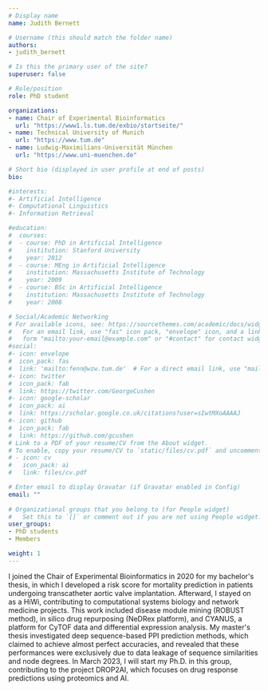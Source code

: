 ```yaml
---
# Display name
name: Judith Bernett

# Username (this should match the folder name)
authors:
- judith_bernett

# Is this the primary user of the site?
superuser: false

# Role/position
role: PhD student

organizations:
- name: Chair of Experimental Bioinformatics
  url: "https://www1.ls.tum.de/exbio/startseite/"
- name: Technical University of Munich
  url: "https://www.tum.de"
- name: Ludwig-Maximilians-Universität München
  url: "https://www.uni-muenchen.de"

# Short bio (displayed in user profile at end of posts)
bio:   

#interests:
#- Artificial Intelligence
#- Computational Linguistics
#- Information Retrieval

#education:
#  courses:
#  - course: PhD in Artificial Intelligence
#    institution: Stanford University
#    year: 2012
#  - course: MEng in Artificial Intelligence
#    institution: Massachusetts Institute of Technology
#    year: 2009
#  - course: BSc in Artificial Intelligence
#    institution: Massachusetts Institute of Technology
#    year: 2008

# Social/Academic Networking
# For available icons, see: https://sourcethemes.com/academic/docs/widgets/#icons
#   For an email link, use "fas" icon pack, "envelope" icon, and a link in the
#   form "mailto:your-email@example.com" or "#contact" for contact widget.
#social:
#- icon: envelope
#  icon_pack: fas
#  link: 'mailto:fenn@wzw.tum.de'  # For a direct email link, use "mailto:test@example.org".
#- icon: twitter
#  icon_pack: fab
#  link: https://twitter.com/GeorgeCushen
#- icon: google-scholar
#  icon_pack: ai
#  link: https://scholar.google.co.uk/citations?user=sIwtMXoAAAAJ
#- icon: github
#  icon_pack: fab
#  link: https://github.com/gcushen
# Link to a PDF of your resume/CV from the About widget.
# To enable, copy your resume/CV to `static/files/cv.pdf` and uncomment the lines below.  
# - icon: cv
#   icon_pack: ai
#   link: files/cv.pdf

# Enter email to display Gravatar (if Gravatar enabled in Config)
email: ""
  
# Organizational groups that you belong to (for People widget)
#   Set this to `[]` or comment out if you are not using People widget.  
user_groups:
- PhD students
- Members

weight: 1
---
```


I joined the Chair of Experimental Bioinformatics in 2020 for my bachelor's thesis, in which I developed a risk score for mortality prediction in patients undergoing transcatheter aortic valve implantation. Afterward, I stayed on as a HiWi, contributing to computational systems biology and network medicine projects. This work included disease module mining (ROBUST method), in silico drug repurposing (NeDRex platform), and CYANUS, a platform for CyTOF data and differential expression analysis. My master's thesis investigated deep sequence-based PPI prediction methods, which claimed to achieve almost perfect accuracies, and revealed that these performances were exclusively due to data leakage of sequence similarities and node degrees. In March 2023, I will start my Ph.D. in this group, contributing to the project DROP2AI, which focuses on drug response predictions using proteomics and AI. 
